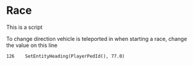 # Race
This is a script



To change direction vehicle is teleported in when starting a race, change the value on this line
```
126    SetEntityHeading(PlayerPedId(), 77.0)
```

